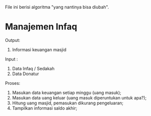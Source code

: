 File ini berisi algoritma "yang nantinya bisa diubah".

# Manajemen Infaq
Output: 
1. Informasi keuangan masjid

Input :
1. Data Infaq / Sedakah
2. Data Donatur

Proses:
1. Masukan data keuangan setiap minggu (uang masuk);
2. Masukan data uang keluar (uang masuk diperuntukan untuk apa?);
3. Hitung uang masjid, pemasukan dikurang pengeluaran;
4. Tampilkan informasi saldo akhir;
